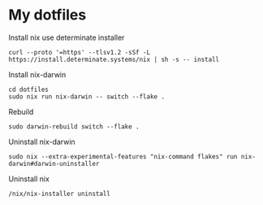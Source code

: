 # My dotfiles

Install nix use determinate installer
```
curl --proto '=https' --tlsv1.2 -sSf -L https://install.determinate.systems/nix | sh -s -- install
```

Install nix-darwin
```
cd dotfiles
sudo nix run nix-darwin -- switch --flake .
```

Rebuild
```
sudo darwin-rebuild switch --flake .
```

Uninstall nix-darwin
```
sudo nix --extra-experimental-features "nix-command flakes" run nix-darwin#darwin-uninstaller
```

Uninstall nix
```
/nix/nix-installer uninstall
```
